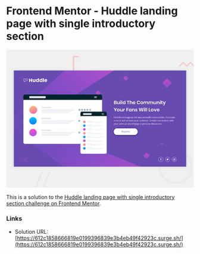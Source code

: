 # Frontend Mentor - Huddle landing page with single introductory section

![Design preview for the Huddle landing page with single introductory section](./design/desktop-preview.jpg)

This is a solution to the [Huddle landing page with single introductory section challenge on Frontend Mentor](https://www.frontendmentor.io/challenges/huddle-landing-page-with-a-single-introductory-section-B_2Wvxgi0).

### Links

- Solution URL: [https://612c1858666819e0199396839e3b4eb49f42923c.surge.sh/](https://612c1858666819e0199396839e3b4eb49f42923c.surge.sh/)
